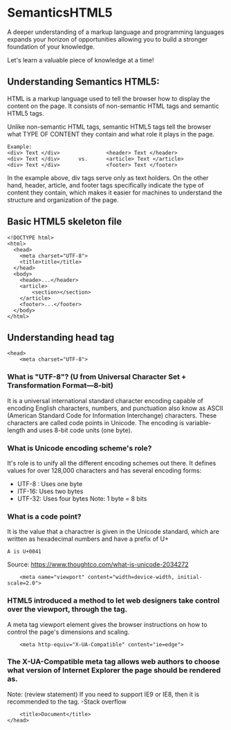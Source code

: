 # SemanticsHTML5
A deeper understanding of a markup language and programming languages expands your horizon of opportunities allowing you to build a stronger foundation of your knowledge.

Let's learn a valuable piece of knowledge at a time!

## Understanding Semantics HTML5:
HTML is a markup language used to tell the browser how to display the content on the page. It consists of non-semantic HTML tags and semantic HTML5 tags.

Unlike non-semantic HTML tags, semantic HTML5 tags tell the browser what TYPE OF CONTENT they contain and what role it plays in the page. 
```
Example:
<div> Text </div>               <header> Text </header>
<div> Text </div>      vs.      <article> Text </article>
<div> Text </div>               <footer> Text </footer>
```
In the example above, div tags serve only as text holders. On the other hand, header, article, and footer tags specifically indicate the type of content they contain, which makes it easier for machines to understand the structure and organization of the page.

## Basic HTML5 skeleton file
```
<!DOCTYPE html>
<html>
  <head>
    <meta charset="UTF-8">
    <title>title</title>
  </head>
  <body>
    <heade>...</header>
    <article>
        <section></section>
    </article>
    <footer>...</footer>
  </body>
</html>
```

## Understanding head tag
```
<head>
    <meta charset="UTF-8">
```
### What is "UTF-8"? (U from Universal Character Set + Transformation Format—8-bit) 
It is a universal international standard character encoding capable of encoding English characters, numbers, and punctuation also know as ASCII (American Standard Code for Information Interchange) characters. These characters are called code points in Unicode. The encoding is variable-length and uses 8-bit code units (one byte).

### What is Unicode encoding scheme's role?
It's role is to unify all the different encoding schemes out there. It defines values for over 128,000 characters and has several encoding forms:
* UTF-8 : Uses one byte
* ITF-16: Uses two bytes
* UTF-32: Uses four bytes
Note: 1 byte = 8 bits

### What is a code point?
It is the value that a charactrer is given in the Unicode standard, which are written as hexadecimal numbers and have a prefix of U+
```
A is U+0041
```
Source: https://www.thoughtco.com/what-is-unicode-2034272 

```
    <meta name="viewport" content="width=device-width, initial-scale=2.0">
```
### HTML5 introduced a method to let web designers take control over the viewport, through the <meta> tag.
A meta tag viewport element gives the browser instructions on how to control the page's dimensions and scaling.

```
    <meta http-equiv="X-UA-Compatible" content="ie=edge">
```  
### The X-UA-Compatible meta tag allows web authors to choose what version of Internet Explorer the page should be rendered as.
Note: (review statement) If you need to support IE9 or IE8, then it is recommended to the tag. -Stack overflow
```
    <title>Document</title>
</head>
```